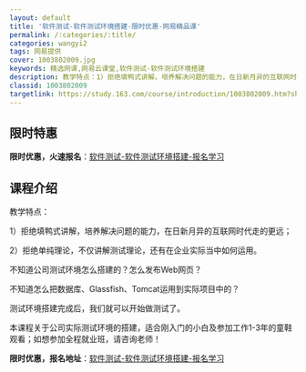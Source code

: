 ```yaml
---
layout: default
title: '软件测试-软件测试环境搭建-限时优惠-网易精品课'
permalink: /:categories/:title/
categories: wangyi2
tags: 网易提供
cover: 1003802009.jpg
keywords: 精选网课,网易云课堂,软件测试-软件测试环境搭建
description: 教学特点：1）拒绝填鸭式讲解，培养解决问题的能力，在日新月异的互联网时代走的更远；2）拒绝单纯理论，不仅讲解测试理论，还
classid: 1003802009
targetlink: https://study.163.com/course/introduction/1003802009.htm?share=1&shareId=1025206652&utm_campaign=share&utm_medium=iphoneShare&utm_source=&utm_u=1025206652
---
```


## 限时特惠

**限时优惠，火速报名**：[软件测试-软件测试环境搭建-报名学习](https://study.163.com/course/introduction/1003802009.htm?share=1&shareId=1025206652&utm_campaign=share&utm_medium=iphoneShare&utm_source=&utm_u=1025206652)

## 课程介绍

教学特点：

1）拒绝填鸭式讲解，培养解决问题的能力，在日新月异的互联网时代走的更远；

2）拒绝单纯理论，不仅讲解测试理论，还有在企业实际当中如何运用。



不知道公司测试环境怎么搭建的？怎么发布Web网页？

不知道怎么把数据库、Glassfish、Tomcat运用到实际项目中的？

测试环境搭建完成后，我们就可以开始做测试了。

本课程关于公司实际测试环境的搭建，适合刚入门的小白及参加工作1-3年的童鞋观看；如想参加全程就业班，请咨询老师！

**限时优惠，报名地址**：[软件测试-软件测试环境搭建-报名学习](https://study.163.com/course/introduction/1003802009.htm?share=1&shareId=1025206652&utm_campaign=share&utm_medium=iphoneShare&utm_source=&utm_u=1025206652)


